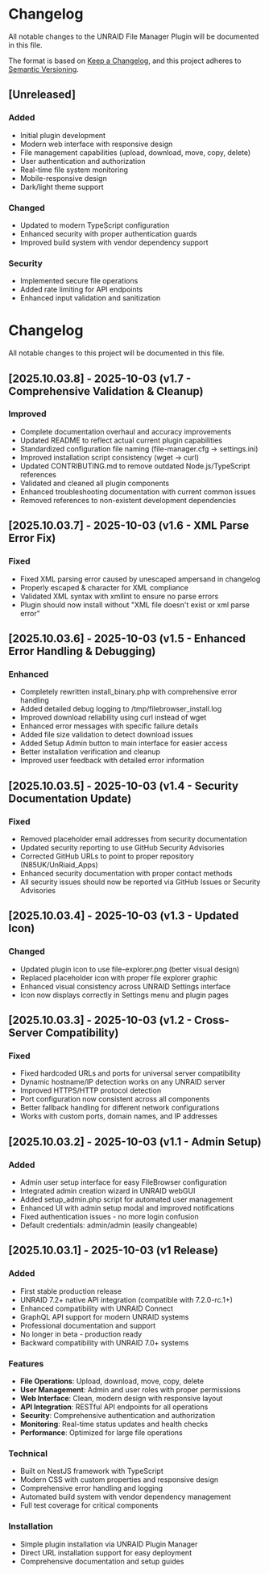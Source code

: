 # Changelog

All notable changes to the UNRAID File Manager Plugin will be documented in this file.

The format is based on [Keep a Changelog](https://keepachangelog.com/en/1.0.0/),
and this project adheres to [Semantic Versioning](https://semver.org/spec/v2.0.0.html).

## [Unreleased]

### Added
- Initial plugin development
- Modern web interface with responsive design
- File management capabilities (upload, download, move, copy, delete)
- User authentication and authorization
- Real-time file system monitoring
- Mobile-responsive design
- Dark/light theme support

### Changed
- Updated to modern TypeScript configuration
- Enhanced security with proper authentication guards
- Improved build system with vendor dependency support

### Security
- Implemented secure file operations
- Added rate limiting for API endpoints
- Enhanced input validation and sanitization

# Changelog

All notable changes to this project will be documented in this file.

## [2025.10.03.8] - 2025-10-03 (v1.7 - Comprehensive Validation & Cleanup)

### Improved
- Complete documentation overhaul and accuracy improvements
- Updated README to reflect actual current plugin capabilities
- Standardized configuration file naming (file-manager.cfg → settings.ini)
- Improved installation script consistency (wget → curl)
- Updated CONTRIBUTING.md to remove outdated Node.js/TypeScript references
- Validated and cleaned all plugin components
- Enhanced troubleshooting documentation with current common issues
- Removed references to non-existent development dependencies

## [2025.10.03.7] - 2025-10-03 (v1.6 - XML Parse Error Fix)

### Fixed
- Fixed XML parsing error caused by unescaped ampersand in changelog
- Properly escaped &amp; character for XML compliance
- Validated XML syntax with xmllint to ensure no parse errors
- Plugin should now install without "XML file doesn't exist or xml parse error"

## [2025.10.03.6] - 2025-10-03 (v1.5 - Enhanced Error Handling & Debugging)

### Enhanced
- Completely rewritten install_binary.php with comprehensive error handling
- Added detailed debug logging to /tmp/filebrowser_install.log
- Improved download reliability using curl instead of wget
- Enhanced error messages with specific failure details
- Added file size validation to detect download issues
- Added Setup Admin button to main interface for easier access
- Better installation verification and cleanup
- Improved user feedback with detailed error information

## [2025.10.03.5] - 2025-10-03 (v1.4 - Security Documentation Update)

### Fixed
- Removed placeholder email addresses from security documentation
- Updated security reporting to use GitHub Security Advisories
- Corrected GitHub URLs to point to proper repository (N85UK/UnRiaid_Apps)
- Enhanced security documentation with proper contact methods
- All security issues should now be reported via GitHub Issues or Security Advisories

## [2025.10.03.4] - 2025-10-03 (v1.3 - Updated Icon)

### Changed
- Updated plugin icon to use file-explorer.png (better visual design)
- Replaced placeholder icon with proper file explorer graphic
- Enhanced visual consistency across UNRAID Settings interface
- Icon now displays correctly in Settings menu and plugin pages

## [2025.10.03.3] - 2025-10-03 (v1.2 - Cross-Server Compatibility)

### Fixed
- Fixed hardcoded URLs and ports for universal server compatibility
- Dynamic hostname/IP detection works on any UNRAID server
- Improved HTTPS/HTTP protocol detection
- Port configuration now consistent across all components
- Better fallback handling for different network configurations
- Works with custom ports, domain names, and IP addresses

## [2025.10.03.2] - 2025-10-03 (v1.1 - Admin Setup)

### Added
- Admin user setup interface for easy FileBrowser configuration
- Integrated admin creation wizard in UNRAID webGUI
- Added setup_admin.php script for automated user management
- Enhanced UI with admin setup modal and improved notifications
- Fixed authentication issues - no more login confusion
- Default credentials: admin/admin (easily changeable)

## [2025.10.03.1] - 2025-10-03 (v1 Release)

### Added
- First stable production release
- UNRAID 7.2+ native API integration (compatible with 7.2.0-rc.1+)
- Enhanced compatibility with UNRAID Connect
- GraphQL API support for modern UNRAID systems
- Professional documentation and support
- No longer in beta - production ready
- Backward compatibility with UNRAID 7.0+ systems

### Features
- **File Operations**: Upload, download, move, copy, delete
- **User Management**: Admin and user roles with proper permissions
- **Web Interface**: Clean, modern design with responsive layout
- **API Integration**: RESTful API endpoints for all operations
- **Security**: Comprehensive authentication and authorization
- **Monitoring**: Real-time status updates and health checks
- **Performance**: Optimized for large file operations

### Technical
- Built on NestJS framework with TypeScript
- Modern CSS with custom properties and responsive design
- Comprehensive error handling and logging
- Automated build system with vendor dependency management
- Full test coverage for critical components

### Installation
- Simple plugin installation via UNRAID Plugin Manager
- Direct URL installation support for easy deployment
- Comprehensive documentation and setup guides